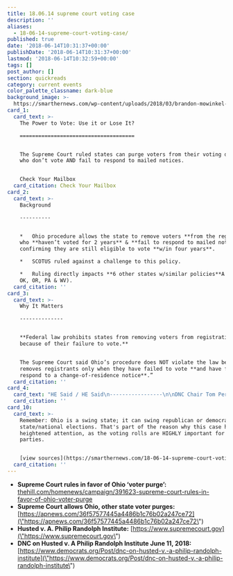 ```yaml
---
title: 18.06.14 supreme court voting case
description: ''
aliases:
  - 18-06-14-supreme-court-voting-case/
published: true
date: '2018-06-14T10:31:37+00:00'
publishDate: '2018-06-14T10:31:37+00:00'
lastmod: '2018-06-14T10:32:59+00:00'
tags: []
post_author: []
section: quickreads
category: current events
color_palette_classname: dark-blue
background_image: >-
  https://smarthernews.com/wp-content/uploads/2018/03/brandon-mowinkel-211936-unsplash-scaled.jpg
card_1:
  card_text: >-
    The Power to Vote: Use it or Lose It?

    =====================================


    The Supreme Court ruled states can purge voters from their voting databases
    who don’t vote AND fail to respond to mailed notices.


    Check Your Mailbox
  card_citation: Check Your Mailbox
card_2:
  card_text: >-
    Background

    ----------


    *   Ohio procedure allows the state to remove voters **from the registry**
    who **haven’t voted for 2 years** & **fail to respond to mailed notices**
    confirming they are still eligible to vote **w/in four years**.

    *   SCOTUS ruled against a challenge to this policy.

    *   Ruling directly impacts **6 other states w/similar policies**A (GA, MT
    OK, OR, PA & WV).
  card_citation: ''
card_3:
  card_text: >-
    Why It Matters

    --------------


    **Federal law prohibits states from removing voters from registration solely
    because of their failure to vote.**


    The Supreme Court said Ohio’s procedure does NOT violate the law because “it
    removes registrants only when they have failed to vote **and have failed to
    respond to a change-of-residence notice**.”
  card_citation: ''
card_4:
  card_text: "HE Said / HE Said\n-----------------\n\nDNC Chair Tom Perez called the ruling “**an attack on democracy**” and a “**power grab by a Republican Party that wants to make it harder for people to vote**.”\n\nOhio’s Republican Sec. of State Jon Husted called it a\x1C**a victory for electoral integrity**.a\x1D Husted is running for lieutenant governor in November."
  card_citation: ''
card_10:
  card_text: >-
    Remember: Ohio is a swing state; it can swing republican or democrat in
    state/national elections. That's part of the reason why this case has
    heightened attention, as the voting rolls are HIGHLY important for both
    parties.


    [view sources](https://smarthernews.com/18-06-14-supreme-court-voting-case/)
  card_citation: ''
---
```

*   **Supreme Court rules in favor of Ohio ‘voter purge’:** [thehill.com/homenews/campaign/391623-supreme-court-rules-in-favor-of-ohio-voter-purge](\"http://thehill.com/homenews/campaign/391623-supreme-court-rules-in-favor-of-ohio-voter-purge\")
*   **Supreme Court allows Ohio, other state voter purges:** [https://apnews.com/36f57577445a4486b1c76b02a247ce72](\"https://apnews.com/36f57577445a4486b1c76b02a247ce72\")
*   **Husted v. A. Philip Randolph Institute:** [https://www.supremecourt.gov](\"https://www.supremecourt.gov\")
*   **DNC on Husted v. A Philip Randolph Institute June 11, 2018:** [https://www.democrats.org/Post/dnc-on-husted-v.-a-philip-randolph-institute](\"https://www.democrats.org/Post/dnc-on-husted-v.-a-philip-randolph-institute\")